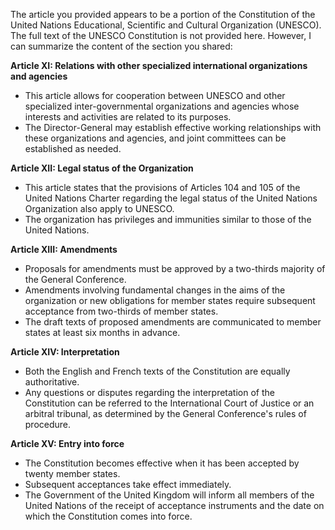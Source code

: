 The article you provided appears to be a portion of the Constitution of the United Nations Educational, Scientific and Cultural Organization (UNESCO). The full text of the UNESCO Constitution is not provided here. However, I can summarize the content of the section you shared:

**Article XI: Relations with other specialized international organizations and agencies**

* This article allows for cooperation between UNESCO and other specialized inter-governmental organizations and agencies whose interests and activities are related to its purposes.
* The Director-General may establish effective working relationships with these organizations and agencies, and joint committees can be established as needed.

**Article XII: Legal status of the Organization**

* This article states that the provisions of Articles 104 and 105 of the United Nations Charter regarding the legal status of the United Nations Organization also apply to UNESCO.
* The organization has privileges and immunities similar to those of the United Nations.

**Article XIII: Amendments**

* Proposals for amendments must be approved by a two-thirds majority of the General Conference.
* Amendments involving fundamental changes in the aims of the organization or new obligations for member states require subsequent acceptance from two-thirds of member states.
* The draft texts of proposed amendments are communicated to member states at least six months in advance.

**Article XIV: Interpretation**

* Both the English and French texts of the Constitution are equally authoritative.
* Any questions or disputes regarding the interpretation of the Constitution can be referred to the International Court of Justice or an arbitral tribunal, as determined by the General Conference's rules of procedure.

**Article XV: Entry into force**

* The Constitution becomes effective when it has been accepted by twenty member states.
* Subsequent acceptances take effect immediately.
* The Government of the United Kingdom will inform all members of the United Nations of the receipt of acceptance instruments and the date on which the Constitution comes into force.